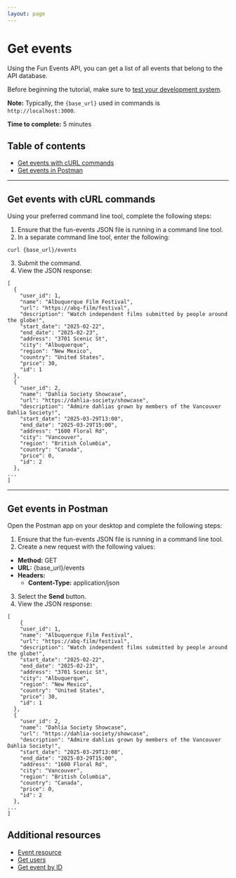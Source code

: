 ```yaml
---
layout: page
---
```


# Get events
Using the Fun Events API, you can get a list of all events that belong to the API database.

Before beginning the tutorial, make sure to [test your development system](../tutorials/getting-started.md).

**Note:** Typically, the `{base_url}` used in commands is `http://localhost:3000`.

**Time to complete:** 5 minutes

## Table of contents
- [Get events with cURL commands](#curl)
- [Get events in Postman](#Postman)

---
## <a name="curl">Get events with cURL commands</a>

Using your preferred command line tool, complete the following steps:

1. Ensure that the fun-events JSON file is running in a command line tool.
2. In a separate command line tool, enter the following:
```shell
curl {base_url}/events
```
3. Submit the command.
4. View the JSON response:
```shell
[
  {
    "user_id": 1,
    "name": "Albuquerque Film Festival",
    "url": "https://abq-film/festival",
    "description": "Watch independent films submitted by people around the globe!",
    "start_date": "2025-02-22",
    "end_date": "2025-02-23",
    "address": "3701 Scenic St",
    "city": "Albuquerque",
    "region": "New Mexico",
    "country": "United States",
    "price": 30,
    "id": 1
  },
  {
    "user_id": 2,
    "name": "Dahlia Society Showcase",
    "url": "https://dahlia-society/showcase",
    "description": "Admire dahlias grown by members of the Vancouver Dahlia Society!",
    "start_date": "2025-03-29T13:00",
    "end_date": "2025-03-29T15:00",
    "address": "1600 Floral Rd",
    "city": "Vancouver",
    "region": "British Columbia",
    "country": "Canada",
    "price": 0,
    "id": 2
  },
...
]
```
---
## <a name="Postman">Get events in Postman</a>

Open the Postman app on your desktop and complete the following steps:

1. Ensure that the fun-events JSON file is running in a command line tool.
2. Create a new request with the following values:
- **Method:** GET
- **URL:** {base_url}/events
- **Headers:**
  - **Content-Type:** application/json
 
3. Select the **Send** button.
4. View the JSON response:
```shell
[
    {
    "user_id": 1,
    "name": "Albuquerque Film Festival",
    "url": "https://abq-film/festival",
    "description": "Watch independent films submitted by people around the globe!",
    "start_date": "2025-02-22",
    "end_date": "2025-02-23",
    "address": "3701 Scenic St",
    "city": "Albuquerque",
    "region": "New Mexico",
    "country": "United States",
    "price": 30,
    "id": 1
  },
  {
    "user_id": 2,
    "name": "Dahlia Society Showcase",
    "url": "https://dahlia-society/showcase",
    "description": "Admire dahlias grown by members of the Vancouver Dahlia Society!",
    "start_date": "2025-03-29T13:00",
    "end_date": "2025-03-29T15:00",
    "address": "1600 Floral Rd",
    "city": "Vancouver",
    "region": "British Columbia",
    "country": "Canada",
    "price": 0,
    "id": 2
  },
...
]
```
## Additional resources

* [Event resource](event.md)
* [Get users](get-users.md)
* [Get event by ID](get-event-by-id.md)